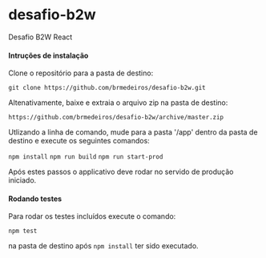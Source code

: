 # desafio-b2w
Desafio B2W React

#### Intruções de instalação

Clone o repositório para a pasta de destino:

`git clone https://github.com/brmedeiros/desafio-b2w.git`

Altenativamente, baixe e extraia o arquivo zip na pasta de destino:

`https://github.com/brmedeiros/desafio-b2w/archive/master.zip`

Utlizando a linha de comando, mude para a pasta '/app' dentro da pasta de destino e execute os seguintes comandos:

`npm install`
`npm run build`
`npm run start-prod`

Após estes passos o applicativo deve rodar no servido de produção iniciado.

#### Rodando testes

Para rodar os testes incluídos execute o comando:

`npm test`

na pasta de destino após `npm install` ter sido executado.
